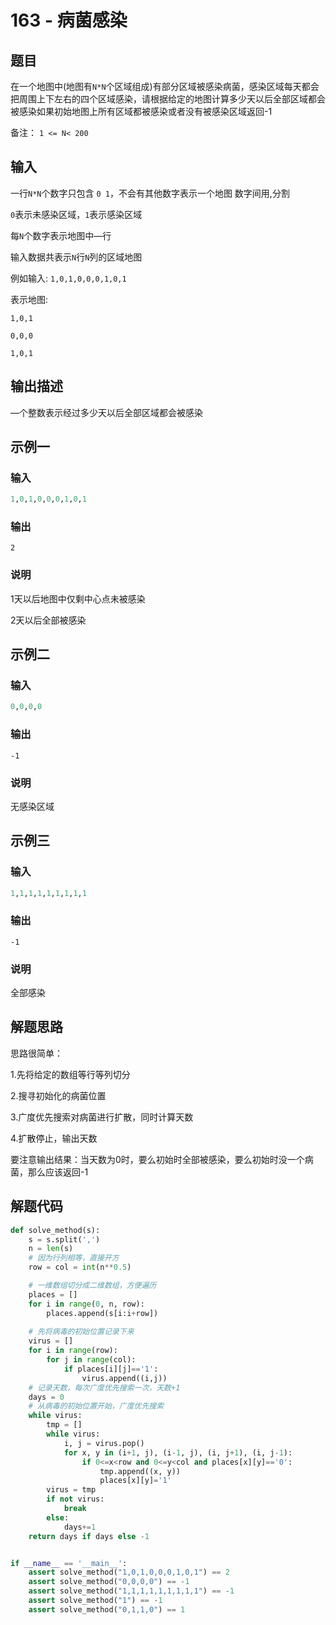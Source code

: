 # 163 - 病菌感染

## 题目

在一个地图中(地图有`N*N`个区域组成)有部分区域被感染病菌，感染区域每天都会把周围上下左右的四个区域感染，请根据给定的地图计算多少天以后全部区域都会被感染如果初始地图上所有区域都被感染或者没有被感染区域返回-1

备注：
`1 <= N< 200`



## 输入

一行`N*N`个数字只包含 `0 1`，不会有其他数字表示一个地图
数字间用,分割

`0`表示未感染区域，`1`表示感染区域

每`N`个数字表示地图中—行

输入数据共表示`N`行`N`列的区域地图

例如输入:
`1,0,1,0,0,0,1,0,1`

表示地图:

`1,0,1`

`0,0,0`

`1,0,1`

## 输出描述

—个整数表示经过多少天以后全部区域都会被感染



## 示例一

### 输入

```python
1,0,1,0,0,0,1,0,1
```

### 输出

```
2
```

### 说明

1天以后地图中仅剩中心点未被感染

2天以后全部被感染



## 示例二

### 输入

```python
0,0,0,0
```

### 输出

```
-1
```

### 说明

无感染区域



## 示例三

### 输入

```python
1,1,1,1,1,1,1,1,1
```

### 输出

```
-1
```

### 说明

全部感染



## 解题思路

思路很简单：

1.先将给定的数组等行等列切分

2.搜寻初始化的病菌位置

3.广度优先搜索对病菌进行扩散，同时计算天数

4.扩散停止，输出天数



要注意输出结果：当天数为0时，要么初始时全部被感染，要么初始时没一个病菌，那么应该返回-1



## 解题代码

```python
def solve_method(s):
    s = s.split(',')
    n = len(s)
    # 因为行列相等，直接开方
    row = col = int(n**0.5)

    # 一维数组切分成二维数组，方便遍历
    places = []
    for i in range(0, n, row):
        places.append(s[i:i+row])
        
    # 先将病毒的初始位置记录下来
    virus = []
    for i in range(row):
        for j in range(col):
            if places[i][j]=='1':
                virus.append((i,j))
    # 记录天数，每次广度优先搜索一次，天数+1
    days = 0
    # 从病毒的初始位置开始，广度优先搜索
    while virus:
        tmp = []
        while virus:
            i, j = virus.pop()
            for x, y in (i+1, j), (i-1, j), (i, j+1), (i, j-1):
                if 0<=x<row and 0<=y<col and places[x][y]=='0':
                    tmp.append((x, y))
                    places[x][y]='1'
        virus = tmp
        if not virus:
            break
        else:
            days+=1
    return days if days else -1


if __name__ == '__main__':
    assert solve_method("1,0,1,0,0,0,1,0,1") == 2
    assert solve_method("0,0,0,0") == -1
    assert solve_method("1,1,1,1,1,1,1,1,1") == -1
    assert solve_method("1") == -1
    assert solve_method("0,1,1,0") == 1

```



